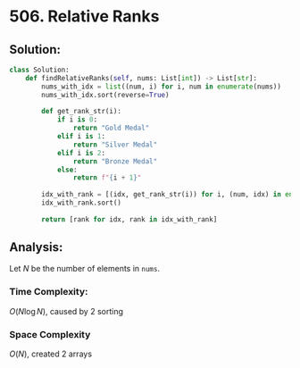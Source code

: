 # 506. Relative Ranks

## Solution:

```python
class Solution:
    def findRelativeRanks(self, nums: List[int]) -> List[str]:
        nums_with_idx = list((num, i) for i, num in enumerate(nums))
        nums_with_idx.sort(reverse=True)
        
        def get_rank_str(i):
            if i is 0:
                return "Gold Medal"
            elif i is 1:
                return "Silver Medal"
            elif i is 2:
                return "Bronze Medal"
            else:
                return f"{i + 1}"
            
        idx_with_rank = [(idx, get_rank_str(i)) for i, (num, idx) in enumerate(nums_with_idx)]
        idx_with_rank.sort()
        
        return [rank for idx, rank in idx_with_rank]
```

## Analysis:

Let $N$ be the number of elements in `nums`.

### Time Complexity:

$O(N\log N)$, caused by 2 sorting

### Space Complexity

$O(N)$, created 2 arrays
